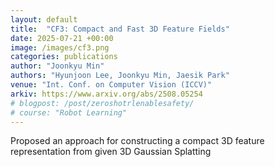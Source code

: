 ```yaml
---
layout: default
title:  "CF3: Compact and Fast 3D Feature Fields"
date: 2025-07-21 +00:00
image: /images/cf3.png
categories: publications
author: "Joonkyu Min"
authors: "Hyunjoon Lee, Joonkyu Min, Jaesik Park"
venue: "Int. Conf. on Computer Vision (ICCV)"
arkiv: https://www.arxiv.org/abs/2508.05254
# blogpost: /post/zeroshotrlenablesafety/
# course: "Robot Learning"
---
```


Proposed an approach for constructing a compact 3D feature representation from given 3D Gaussian Splatting